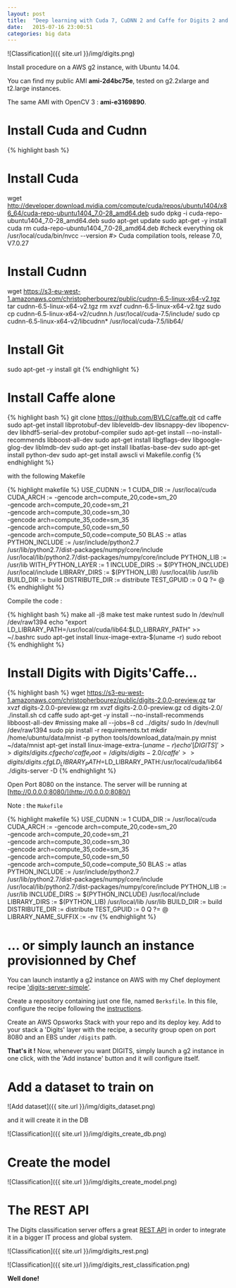 ```yaml
---
layout: post
title:  "Deep learning with Cuda 7, CuDNN 2 and Caffe for Digits 2 and Python on Ubuntu 14.04"
date:   2015-07-16 23:00:51
categories: big data
---
```

![Classification]({{ site.url }}/img/digits.png)

Install procedure on a AWS g2 instance, with Ubuntu 14.04.

You can find my public AMI **ami-2d4bc75e**, tested on g2.2xlarge and t2.large instances.

The same AMI with OpenCV 3 : **ami-e3169890**.

# Install Cuda and Cudnn

{% highlight bash %}
# Install Cuda
wget http://developer.download.nvidia.com/compute/cuda/repos/ubuntu1404/x86_64/cuda-repo-ubuntu1404_7.0-28_amd64.deb
sudo dpkg -i cuda-repo-ubuntu1404_7.0-28_amd64.deb
sudo apt-get update
sudo apt-get -y install cuda
rm cuda-repo-ubuntu1404_7.0-28_amd64.deb
#check everything ok
/usr/local/cuda/bin/nvcc --version
#> Cuda compilation tools, release 7.0, V7.0.27

# Install Cudnn
wget https://s3-eu-west-1.amazonaws.com/christopherbourez/public/cudnn-6.5-linux-x64-v2.tgz
tar cudnn-6.5-linux-x64-v2.tgz
rm xvzf cudnn-6.5-linux-x64-v2.tgz
sudo cp cudnn-6.5-linux-x64-v2/cudnn.h /usr/local/cuda-7.5/include/
sudo cp cudnn-6.5-linux-x64-v2/libcudnn* /usr/local/cuda-7.5/lib64/

# Install Git
sudo apt-get -y install git
{% endhighlight %}


# Install Caffe alone

{% highlight bash %}
git clone https://github.com/BVLC/caffe.git
cd caffe
sudo apt-get install libprotobuf-dev libleveldb-dev libsnappy-dev libopencv-dev libhdf5-serial-dev protobuf-compiler
sudo apt-get install --no-install-recommends libboost-all-dev
sudo apt-get install libgflags-dev libgoogle-glog-dev liblmdb-dev
sudo apt-get install libatlas-base-dev
sudo apt-get install python-dev
sudo apt-get install awscli
vi Makefile.config
{% endhighlight %}

with the following Makefile

{% highlight makefile %}
USE_CUDNN := 1
CUDA_DIR := /usr/local/cuda
CUDA_ARCH := -gencode arch=compute_20,code=sm_20 \
                -gencode arch=compute_20,code=sm_21 \
                -gencode arch=compute_30,code=sm_30 \
                -gencode arch=compute_35,code=sm_35 \
                -gencode arch=compute_50,code=sm_50 \
                -gencode arch=compute_50,code=compute_50
BLAS := atlas
PYTHON_INCLUDE := /usr/include/python2.7 \
                /usr/lib/python2.7/dist-packages/numpy/core/include \
                /usr/local/lib/python2.7/dist-packages/numpy/core/include
PYTHON_LIB := /usr/lib
WITH_PYTHON_LAYER := 1
INCLUDE_DIRS := $(PYTHON_INCLUDE) /usr/local/include
LIBRARY_DIRS := $(PYTHON_LIB) /usr/local/lib /usr/lib
BUILD_DIR := build
DISTRIBUTE_DIR := distribute
TEST_GPUID := 0
Q ?= @
{% endhighlight %}

Compile the code :

{% highlight bash %}
make all -j8
make test
make runtest
sudo ln /dev/null /dev/raw1394
echo "export LD_LIBRARY_PATH=/usr/local/cuda/lib64:$LD_LIBRARY_PATH" >> ~/.bashrc
sudo apt-get install linux-image-extra-$(uname -r)
sudo reboot
{% endhighlight %}

# Install Digits with Digits'Caffe...

{% highlight bash %}
wget https://s3-eu-west-1.amazonaws.com/christopherbourez/public/digits-2.0.0-preview.gz
tar xvzf digits-2.0.0-preview.gz
rm xvzf digits-2.0.0-preview.gz
cd digits-2.0/
./install.sh
cd caffe
sudo apt-get -y install --no-install-recommends libboost-all-dev #missing
make all --jobs=8
cd ../digits/
sudo ln /dev/null /dev/raw1394
sudo pip install -r requirements.txt
mkdir /home/ubuntu/data/mnist -p
python tools/download_data/main.py mnist ~/data/mnist
apt-get install linux-image-extra-$(uname -r)
echo '[DIGITS]' >> digits/digits.cfg
echo 'caffe_root = /digits/digits-2.0/caffe' >> digits/digits.cfg
LD_LIBRARY_PATH=$LD_LIBRARY_PATH:/usr/local/cuda/lib64 ./digits-server -D
{% endhighlight %}

Open Port 8080 on the instance. The server will be running at [http://0.0.0.0:8080/](http://0.0.0.0:8080/)

Note : the `Makefile`

{% highlight makefile %}
USE_CUDNN := 1
CUDA_DIR := /usr/local/cuda
CUDA_ARCH := -gencode arch=compute_20,code=sm_20 \
                -gencode arch=compute_20,code=sm_21 \
                -gencode arch=compute_30,code=sm_30 \
                -gencode arch=compute_35,code=sm_35 \
                -gencode arch=compute_50,code=sm_50 \
                -gencode arch=compute_50,code=compute_50
BLAS := atlas
PYTHON_INCLUDE := /usr/include/python2.7 \
                /usr/lib/python2.7/dist-packages/numpy/core/include \
                /usr/local/lib/python2.7/dist-packages/numpy/core/include
PYTHON_LIB := /usr/lib
INCLUDE_DIRS := $(PYTHON_INCLUDE) /usr/local/include
LIBRARY_DIRS := $(PYTHON_LIB) /usr/local/lib /usr/lib
BUILD_DIR := build
DISTRIBUTE_DIR := distribute
TEST_GPUID := 0
Q ?= @
LIBRARY_NAME_SUFFIX := -nv
{% endhighlight %}

# ... or simply launch an instance provisionned by Chef

You can launch instantly a g2 instance on AWS with my Chef deployment recipe ['digits-server-simple'](https://github.com/christopher5106/digits-server-simple).

Create a repository containing just one file, named `Berksfile`. In this file,  configure the recipe following the [instructions](https://github.com/christopher5106/digits-server-simple).

Create an AWS Opsworks Stack with your repo and its deploy key. Add to your stack a 'Digits' layer with the recipe, a security group open on port 8080 and an EBS under `/digits` path.

**That's it !** Now, whenever you want DIGITS, simply launch a g2 instance in one click, with the 'Add instance' button and it will configure itself.

# Add a dataset to train on

![Add dataset]({{ site.url }}/img/digits_dataset.png)

and it will create it in the DB

![Classification]({{ site.url }}/img/digits_create_db.png)


# Create the model

![Classification]({{ site.url }}/img/digits_create_model.png)


# The REST API

The Digits classification server offers a great [REST API](https://github.com/NVIDIA/DIGITS/blob/master/docs/API.md) in order to integrate it in a bigger IT process and global system.

![Classification]({{ site.url }}/img/digits_rest.png)

![Classification]({{ site.url }}/img/digits_rest_classification.png)

**Well done!**
